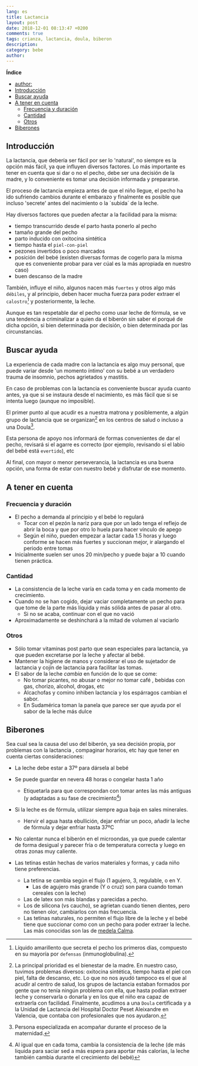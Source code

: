 ```yaml
---
lang: es
title: Lactancia
layout: post
date: 2018-12-01 08:13:47 +0200
comments: true
tags: crianza, lactancia, doula, biberon
description:
category: bebe
author:
---
```


**Índice**
<!-- TOC depthFrom:1 insertAnchor:true orderedList:true -->

- [author:](#author)
- [Introducción](#introducci%C3%B3n)
- [Buscar ayuda](#buscar-ayuda)
- [A tener en cuenta](#a-tener-en-cuenta)
  - [Frecuencia y duración](#frecuencia-y-duraci%C3%B3n)
  - [Cantidad](#cantidad)
  - [Otros](#otros)
- [Biberones](#biberones)

<!-- /TOC -->

<a id="markdown-introducción" name="introducción"></a>
## Introducción

La lactancia, que debería ser fácil por ser lo 'natural', no siempre es la opción más fácil, ya que influyen diversos factores.
Lo más importante es tener en cuenta que si dar o no el pecho, debe ser una decisión de la madre, y lo conveniente es tomar una decisión informada y prepararse.

El proceso de lactancia empieza antes de que el niño llegue, el pecho ha ido sufriendo cambios durante el embarazo y finalmente es posible que incluso 'secrete' antes del nacimiento o la ´subida´ de la leche.

Hay diversos factores que pueden afectar a la facilidad para la misma:

- tiempo transcurrido desde el parto hasta ponerlo al pecho
- tamaño grande del pecho
- parto inducido con oxitocina sintética
- tiempo hasta el `piel-con-piel`
- pezones invertidos o poco marcados
- posición del bebé (existen diversas formas de cogerlo para la misma que es conveniente probar para ver cúal es la más apropiada en nuestro caso)
- buen descanso de la madre

También, influye el niño, algunos nacen más `fuertes` y otros algo más `débiles`, y al principio, deben hacer mucha fuerza para poder extraer el `calostro`[^calostro] y posteriormente, la leche.

[^calostro]: Líquido amarillento que secreta el pecho los primeros días, compuesto en su mayoría por `defensas` (inmunoglobulina).

Aunque es tan respetable dar el pecho como usar leche de fórmula, se ve una tendencia a criminalizar a quien da el biberón sin saber el porqué de dicha opción, si bien determinada por decisión, o bien determinada por las circunstancias.

<a id="markdown-buscar-ayuda" name="buscar-ayuda"></a>
## Buscar ayuda

La experiencia de cada madre con la lactancia es algo muy personal, que puede variar desde 'un momento íntimo' con su bebé a un verdadero trauma de insomnio, pechos agrietados y mastitis.

En caso de problemas con la lactancia es conveniente buscar ayuda cuanto antes, ya que si se instaura desde el nacimiento, es más fácil que si se intenta luego (aunque no imposible).

El primer punto al que acudir es a nuestra matrona y posiblemente, a algún grupo de lactancia que se organizan[^gruposlactancia] en los centros de salud o incluso a una Doula[^Doula].

[^Doula]: Persona especializada en acompañar durante el proceso de la maternidad.

[^gruposlactancia]: La principal prioridad es el bienestar de la madre. En nuestro caso, tuvimos problemas diversos: oxitocina sintética, tiempo hasta el piel con piel, falta de descanso, etc. Lo que no nos ayudó tampoco es el que al acudir al centro de salud, los grupos de lactancia estaban formados por gente que no tenía ningún problema con ella, que hasta podían extraer leche y conservarla o donarla y en los que el niño era capaz de extraerla con facilidad. Finalmente, acudimos a una `Doula` certificada y a la Unidad de Lactancia del Hospital Doctor Peset Aleixandre en Valencia, que contaba con profesionales que nos ayudaron.

Esta persona de apoyo nos informará de formas convenientes de dar el pecho, revisará si el agarre es correcto (por ejemplo, revisando si el labio del bebé está `evertido`), etc

Al final, con mayor o menor perseverancia, la lactancia es una buena opción, una forma de estar con nuestro bebé y disfrutar de ese momento.

<a id="markdown-a-tener-en-cuenta" name="a-tener-en-cuenta"></a>
## A tener en cuenta

<a id="markdown-frecuencia-y-duración" name="frecuencia-y-duración"></a>
### Frecuencia y duración

- El pecho a demanda al principio y el bebé lo regulará
    - Tocar con el pezón la nariz para que por un lado tenga el reflejo de abrir la boca y que por otro lo huela para hacer vínculo de apego
    - Según el niño, pueden empezar a lactar cada 1.5 horas y luego conforme se hacen más fuertes y succionan mejor, ir alargando el periodo entre tomas
- Inicialmente suelen ser unos 20 min/pecho y puede bajar a 10 cuando tienen práctica.

<a id="markdown-cantidad" name="cantidad"></a>
### Cantidad

- La consistencia de la leche varía en cada toma y en cada momento de crecimiento.
- Cuando no se han cogido, dejar vaciar completamente un pecho para que tome de la parte más líquida y más sólida antes de pasar al otro.
    - Si no se acaba, continuar con el que no vació
- Aproximadamente se deshinchará a la mitad de volumen al vaciarlo

<a id="markdown-otros" name="otros"></a>
### Otros

- Sólo tomar vitaminas post parto que sean especiales para lactancia, ya que pueden excretarse por la leche y afectar al bebé.
- Mantener la higiene de manos y considerar el uso de sujetador de lactancia y cojín de lactancia para facilitar las tomas.
- El sabor de la leche *cambia* en función de lo que se come:
    - No tomar picantes, no abusar o mejor no tomar café , bebidas con gas, chorizo, alcohol, drogas, etc
    - Alcachofas y comino inhiben lactancia y los espárragos cambian el sabor.
    - En Sudamérica toman la panela que parece ser que ayuda por el sabor de la leche más dulce

<a id="markdown-biberones" name="biberones"></a>
## Biberones

Sea cual sea la causa del uso del biberón, ya sea decisión propia, por problemas con la lactancia , compaginar horarios, etc hay que tener en cuenta ciertas consideraciones:

- La leche debe estar a 37º para dársela al bebé
- Se puede guardar en nevera 48 horas o congelar hasta 1 año
    - Etiquetarla para que correspondan con tomar antes las más antiguas (y adaptadas a su fase de crecimiento[^fasecrecimiento])

- Si la leche es de fórmula, utilizar siempre agua baja en sales minerales.
    - Hervir el agua hasta ebullición, dejar enfriar un poco, añadir la leche de fórmula y dejar enfriar hasta 37ºC
- No calentar nunca el biberón en el microondas, ya que puede calentar de forma desigual y parecer fría o de temperatura correcta y luego en otras zonas muy caliente.
- Las tetinas están hechas de varios materiales y formas, y cada niño tiene preferencias.
    - La tetina se cambia según el flujo (1 agujero, 3, regulable, o en Y.
        -  Las de agujero más grande (Y o cruz) son para cuando toman cereales con la leche)
    - Las de latex son más blandas y parecidas a pecho.
    - Los de silicona (vs caucho), se agrietan cuando tienen dientes, pero no tienen olor, cambiarlos con más frecuencia.
    - Las tetinas naturales, no permiten el flujo libre de la leche y el bebé tiene que succionar como con un pecho para poder extraer la leche. Las más conocidas son las de [medela Calma](https://amzn.to/2DUrJh5).

[^fasecrecimiento]: Al igual que en cada toma, cambia la consistencia de la leche (de más liquida para saciar sed a más espera para aportar más calorías, la leche también cambia durante el crecimiento del bebé)